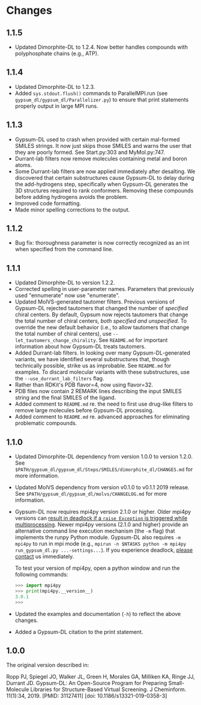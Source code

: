 Changes
=======

1.1.5
-----

* Updated Dimorphite-DL to 1.2.4. Now better handles compounds with
  polyphosphate chains (e.g., ATP).

1.1.4
-----

* Updated Dimorphite-DL to 1.2.3.
* Added `sys.stdout.flush()` commands to ParallelMPI.run (see
  `gypsum_dl/gypsum_dl/Parallelizer.py`) to ensure that print statements
  properly output in large MPI runs.

1.1.3
-----

* Gypsum-DL used to crash when provided with certain mal-formed SMILES
  strings. It now just skips those SMILES and warns the user that they are
  poorly formed. See Start.py:303 and MyMol.py:747.
* Durrant-lab filters now remove molecules containing metal and boron atoms.
* Some Durrant-lab filters are now applied immediately after desalting. We
  discovered that certain substructures cause Gypsum-DL to delay during the
  add-hydrogens step, specifically when Gypsum-DL generates the 3D structures
  required to rank conformers. Removing these compounds before adding
  hydrogens avoids the problem.
* Improved code formatting.
* Made minor spelling corrections to the output.

1.1.2
-----

* Bug fix: thoroughness parameter is now correctly recognized as an int when
  specified from the command line.

1.1.1
-----

* Updated Dimorphite-DL to version 1.2.2.
* Corrected spelling in user-parameter names. Parameters that previously used
  "ennumerate" now use "enumerate".
* Updated MolVS-generated tautomer filters. Previous versions of Gypsum-DL
  rejected tautomers that changed the number of _specified_ chiral centers. By
  default, Gypsum now rejects tautomers that change the total number of chiral
  centers, _both specified and unspecified_. To override the new default
  behavior (i.e., to allow tautomers that change the total number of chiral
  centers), use `--let_tautomers_change_chirality`. See `README.md` for
  important information about how Gypsum-DL treats tautomers.
* Added Durrant-lab filters. In looking over many Gypsum-DL-generated
  variants, we have identified several substructures that, though technically
  possible, strike us as improbable. See `README.md` for examples. To discard
  molecular variants with these substructures, use the
  `--use_durrant_lab_filters` flag.
* Rather than RDKit's PDB flavor=4, now using flavor=32.
* PDB files now contain 2 REMARK lines describing the input SMILES string and
  the final SMILES of the ligand.
* Added comment to `README.md` re. the need to first use drug-like filters to
  remove large molecules before Gypsum-DL processing.
* Added comment to `README.md` re. advanced approaches for eliminating
  problematic compounds.

1.1.0
-----

* Updated Dimorphite-DL dependency from version 1.0.0 to version 1.2.0. See
  `$PATH/gypsum_dl/gypsum_dl/Steps/SMILES/dimorphite_dl/CHANGES.md` for more
  information.
* Updated MolVS dependency from version v0.1.0 to v0.1.1 2019 release. See
  `$PATH/gypsum_dl/gypsum_dl/molvs/CHANGELOG.md` for more information.
* Gypsum-DL now requires mpi4py version 2.1.0 or higher. Older mpi4py versions
  can [result in deadlock if a `raise Exception` is triggered while
  multiprocessing](https://mpi4py.readthedocs.io/en/stable/mpi4py.run.html).
  Newer mpi4py versions (2.1.0 and higher) provide an alternative command line
  execution mechanism (the `-m` flag) that implements the runpy Python module.
  Gypsum-DL also requires `-m mpi4py` to run in mpi mode (e.g., `mpirun -n
  $NTASKS python -m mpi4py run_gypsum_dl.py ...-settings...`). If you
  experience deadlock, [please contact](mailto:durrantj@pitt.edu) us
  immediately.

  To test your version of mpi4py, open a python window and run the following
  commands:

    ```python
    >>> import mpi4py
    >>> print(mpi4py.__version__)
    3.0.1
    >>>
    ```

* Updated the examples and documentation (`-h`) to reflect the above changes.
* Added a Gypsum-DL citation to the print statement.

1.0.0
-----

The original version described in:

Ropp PJ, Spiegel JO, Walker JL, Green H, Morales GA, Milliken KA, Ringe JJ,
Durrant JD. Gypsum-DL: An Open-Source Program for Preparing Small-Molecule
Libraries for Structure-Based Virtual Screening. J Cheminform. 11(1):34, 2019.
[PMID: 31127411] [doi: 10.1186/s13321-019-0358-3]
